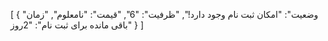 [
  {
    "وضعیت": "امکان ثبت نام وجود دارد!",
    "ظرفیت": "6",
    "قیمت": "نامعلوم",
    "زمان باقی مانده برای ثبت نام": "2روز"
  }
]
